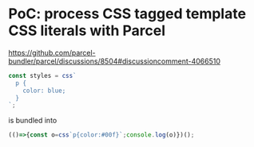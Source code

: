 # PoC: process CSS tagged template CSS literals with Parcel

https://github.com/parcel-bundler/parcel/discussions/8504#discussioncomment-4066510

```js
const styles = css`
  p {
    color: blue;
  }
`;
```

is bundled into

```js
(()=>{const o=css`p{color:#00f}`;console.log(o)})();
```